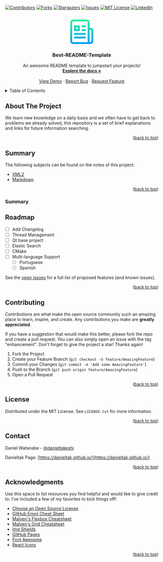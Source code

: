 <div id="top"></div>
<!--
*** Thanks for checking out the Best-README-Template. If you have a suggestion
*** that would make this better, please fork the repo and create a pull request
*** or simply open an issue with the tag "enhancement".
*** Don't forget to give the project a star!
*** Thanks again! Now go create something AMAZING! :D
-->



<!-- PROJECT SHIELDS -->
<!--
*** I'm using markdown "reference style" links for readability.
*** Reference links are enclosed in brackets [ ] instead of parentheses ( ).
*** See the bottom of this document for the declaration of the reference variables
*** for contributors-url, forks-url, etc. This is an optional, concise syntax you may use.
*** https://www.markdownguide.org/basic-syntax/#reference-style-links
-->
[![Contributors][contributors-shield]][contributors-url]
[![Forks][forks-shield]][forks-url]
[![Stargazers][stars-shield]][stars-url]
[![Issues][issues-shield]][issues-url]
[![MIT License][license-shield]][license-url]
[![LinkedIn][linkedin-shield]][linkedin-url]



<!-- PROJECT LOGO -->
<br />
<div align="center">
  <a href="https://danieltak.github.io/">
    <img src="images/logo.png" alt="Logo" width="80" height="80">
  </a>

  <h3 align="center">Best-README-Template</h3>

  <p align="center">
    An awesome README template to jumpstart your projects!
    <br />
    <a href="https://github.com/othneildrew/Best-README-Template"><strong>Explore the docs »</strong></a>
    <br />
    <br />
    <a href="https://github.com/othneildrew/Best-README-Template">View Demo</a>
    ·
    <a href="https://github.com/othneildrew/Best-README-Template/issues">Report Bug</a>
    ·
    <a href="https://github.com/othneildrew/Best-README-Template/issues">Request Feature</a>
  </p>
</div>



<!-- TABLE OF CONTENTS -->
<details>
  <summary>Table of Contents</summary>
  <ol>
    <li>
      <a href="#about-the-project">About The Project</a>
    </li>
        <li>
      <a href="#usage">Usage</a>
      <ul>
        <li><a href="#built-with">Built With</a></li>
      </ul>
    </li>
    <li><a href="#roadmap">Roadmap</a></li>
    <li><a href="#contributing">Contributing</a></li>
    <li><a href="#license">License</a></li>
    <li><a href="#contact">Contact</a></li>
    <li><a href="#acknowledgments">Acknowledgments</a></li>
  </ol>
</details>



<!-- ABOUT THE PROJECT -->
## About The Project

We learn new knowledge on a daily basis and we often have to get back to problems we already solved, this repository is a set of brief explanations and links for future information searching.

<p align="right">(<a href="#top">back to top</a>)</p>

<!-- USAGE EXAMPLES -->
## Summary

The following subjects can be found on the notes of this project:

- [XML2](https://github.com/danieltak/studies-and-research/tree/master/xml2)
- [Markdown](https://github.com/danieltak/studies-and-research/tree/master/markdown)



<p align="right">(<a href="#top">back to top</a>)</p>

### Summary

<!-- ROADMAP -->
## Roadmap

- [ ] Add Changelog
- [ ] Thread Management
- [ ] Qt base project
- [ ] Elastic Search
- [ ] CMake
- [ ] Multi-language Support
    - [ ] Portuguese
    - [ ] Spanish

See the [open issues](https://github.com/danieltak/studies-and-research/issues) for a full list of proposed features (and known issues).

<p align="right">(<a href="#top">back to top</a>)</p>

<!-- CONTRIBUTING -->
## Contributing

Contributions are what make the open source community such an amazing place to learn, inspire, and create. Any contributions you make are **greatly appreciated**.

If you have a suggestion that would make this better, please fork the repo and create a pull request. You can also simply open an issue with the tag "enhancement".
Don't forget to give the project a star! Thanks again!

1. Fork the Project
2. Create your Feature Branch (`git checkout -b feature/AmazingFeature`)
3. Commit your Changes (`git commit -m 'Add some AmazingFeature'`)
4. Push to the Branch (`git push origin feature/AmazingFeature`)
5. Open a Pull Request

<p align="right">(<a href="#top">back to top</a>)</p>



<!-- LICENSE -->
## License

Distributed under the MIT License. See `LICENSE.txt` for more information.

<p align="right">(<a href="#top">back to top</a>)</p>



<!-- CONTACT -->
## Contact

Daniel Watanabe - [@danieltakeshi](https://stackoverflow.com/users/7690982/danieltakeshi)

Danieltak Page: [https://danieltak.github.io/](https://danieltak.github.io/)

<p align="right">(<a href="#top">back to top</a>)</p>



<!-- ACKNOWLEDGMENTS -->
## Acknowledgments

Use this space to list resources you find helpful and would like to give credit to. I've included a few of my favorites to kick things off!

* [Choose an Open Source License](https://choosealicense.com)
* [GitHub Emoji Cheat Sheet](https://www.webpagefx.com/tools/emoji-cheat-sheet)
* [Malven's Flexbox Cheatsheet](https://flexbox.malven.co/)
* [Malven's Grid Cheatsheet](https://grid.malven.co/)
* [Img Shields](https://shields.io)
* [GitHub Pages](https://pages.github.com)
* [Font Awesome](https://fontawesome.com)
* [React Icons](https://react-icons.github.io/react-icons/search)

<p align="right">(<a href="#top">back to top</a>)</p>



<!-- MARKDOWN LINKS & IMAGES -->
<!-- https://www.markdownguide.org/basic-syntax/#reference-style-links -->
[contributors-shield]: https://img.shields.io/github/contributors/danieltak/studies-and-research.svg?style=for-the-badge
[contributors-url]: https://github.com/danieltak/studies-and-research/graphs/contributors
[forks-shield]: https://img.shields.io/github/forks/danieltak/studies-and-research.svg?style=for-the-badge
[forks-url]: https://github.com/danieltak/studies-and-research/network/members
[stars-shield]: https://img.shields.io/github/stars/danieltak/studies-and-research.svg?style=for-the-badge
[stars-url]: https://github.com/danieltak/studies-and-research/stargazers
[issues-shield]: https://img.shields.io/github/issues/danieltak/studies-and-research.svg?style=for-the-badge
[issues-url]: https://github.com/danieltak/studies-and-research/issues
[license-shield]: https://img.shields.io/github/license/danieltak/studies-and-research.svg?style=for-the-badge
[license-url]: https://github.com/danieltak/studies-and-research/blob/master/LICENSE.txt
[linkedin-shield]: https://img.shields.io/badge/-LinkedIn-black.svg?style=for-the-badge&logo=linkedin&colorB=555
[linkedin-url]: https://linkedin.com/in/daniel-takeshi-watanabe
[product-screenshot]: images/screenshot.png
